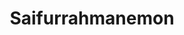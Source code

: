 ---
title: Saifurrahmanemon
github: https://github.com/Saifurrahmanemon
mode: light
transition: 1s
score: 72.7
archetype:
- Code
---